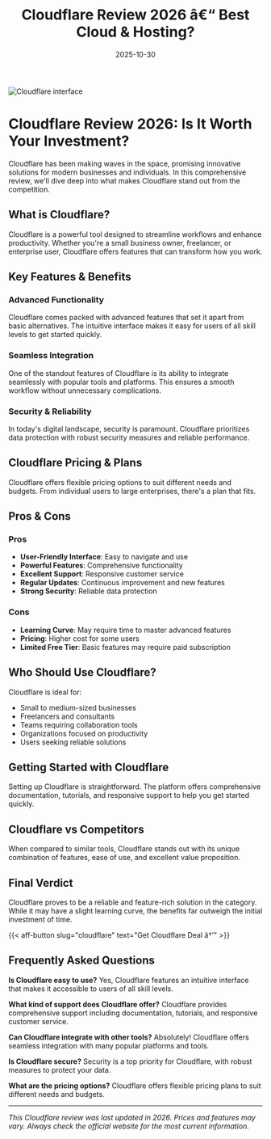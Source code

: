 ﻿---
title: "Cloudflare Review 2026 â€“ Best Cloud & Hosting?"
date: 2025-10-30
draft: false
rating: 4.8
category: "Cloud & Hosting"
tags: ["cloud-hosting", "review", "2026"]
description: "Comprehensive Cloudflare review 2026. Discover if this  tool is the best choice for your needs."
keywords: "cloudflare, Cloudflare, review, cloud & hosting, 2026, best cloud & hosting"
image: "https://images.unsplash.com/photo-1451187580459-43490279c0fa?w=800&h=400&fit=crop&crop=center"
---

![Cloudflare interface](https://images.unsplash.com/photo-1451187580459-43490279c0fa?w=800&h=400&fit=crop&crop=center)

# Cloudflare Review 2026: Is It Worth Your Investment?

Cloudflare has been making waves in the  space, promising innovative solutions for modern businesses and individuals. In this comprehensive review, we'll dive deep into what makes Cloudflare stand out from the competition.

## What is Cloudflare?

Cloudflare is a powerful  tool designed to streamline workflows and enhance productivity. Whether you're a small business owner, freelancer, or enterprise user, Cloudflare offers features that can transform how you work.

## Key Features & Benefits

### Advanced Functionality
Cloudflare comes packed with advanced features that set it apart from basic alternatives. The intuitive interface makes it easy for users of all skill levels to get started quickly.

### Seamless Integration
One of the standout features of Cloudflare is its ability to integrate seamlessly with popular tools and platforms. This ensures a smooth workflow without unnecessary complications.

### Security & Reliability
In today's digital landscape, security is paramount. Cloudflare prioritizes data protection with robust security measures and reliable performance.

## Cloudflare Pricing & Plans

Cloudflare offers flexible pricing options to suit different needs and budgets. From individual users to large enterprises, there's a plan that fits.

## Pros & Cons

### Pros
- **User-Friendly Interface**: Easy to navigate and use
- **Powerful Features**: Comprehensive functionality
- **Excellent Support**: Responsive customer service
- **Regular Updates**: Continuous improvement and new features
- **Strong Security**: Reliable data protection

### Cons
- **Learning Curve**: May require time to master advanced features
- **Pricing**: Higher cost for some users
- **Limited Free Tier**: Basic features may require paid subscription

## Who Should Use Cloudflare?

Cloudflare is ideal for:
- Small to medium-sized businesses
- Freelancers and consultants
- Teams requiring collaboration tools
- Organizations focused on productivity
- Users seeking reliable  solutions

## Getting Started with Cloudflare

Setting up Cloudflare is straightforward. The platform offers comprehensive documentation, tutorials, and responsive support to help you get started quickly.

## Cloudflare vs Competitors

When compared to similar tools, Cloudflare stands out with its unique combination of features, ease of use, and excellent value proposition.

## Final Verdict

Cloudflare proves to be a reliable and feature-rich solution in the  category. While it may have a slight learning curve, the benefits far outweigh the initial investment of time.

{{< aff-button slug="cloudflare" text="Get Cloudflare Deal â†’" >}}

## Frequently Asked Questions

**Is Cloudflare easy to use?**
Yes, Cloudflare features an intuitive interface that makes it accessible to users of all skill levels.

**What kind of support does Cloudflare offer?**
Cloudflare provides comprehensive support including documentation, tutorials, and responsive customer service.

**Can Cloudflare integrate with other tools?**
Absolutely! Cloudflare offers seamless integration with many popular platforms and tools.

**Is Cloudflare secure?**
Security is a top priority for Cloudflare, with robust measures to protect your data.

**What are the pricing options?**
Cloudflare offers flexible pricing plans to suit different needs and budgets.

---

*This Cloudflare review was last updated in 2026. Prices and features may vary. Always check the official website for the most current information.*
